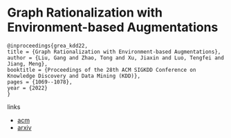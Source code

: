 # Graph Rationalization with Environment-based Augmentations

```
@inproceedings{grea_kdd22,
title = {Graph Rationalization with Environment-based Augmentations},
author = {Liu, Gang and Zhao, Tong and Xu, Jiaxin and Luo, Tengfei and Jiang, Meng},
booktitle = {Proceedings of the 28th ACM SIGKDD Conference on Knowledge Discovery and Data Mining (KDD)},
pages = {1069--1078},
year = {2022}
}
```

links
- [acm](https://dl.acm.org/doi/10.1145/3534678.3539347)
- [arxiv](https://arxiv.org/abs/2206.02886)
